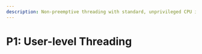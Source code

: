 ```yaml
---
description: Non-preemptive threading with standard, unprivileged CPU instructions
---
```


# P1: User-level Threading

